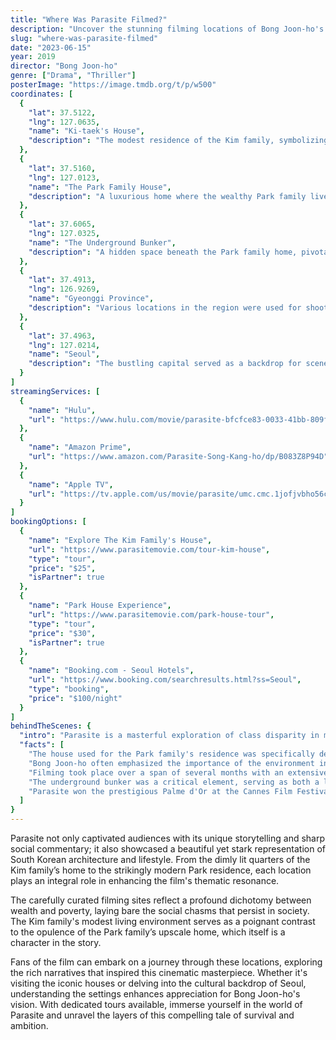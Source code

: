 ```yaml
---
title: "Where Was Parasite Filmed?"
description: "Uncover the stunning filming locations of Bong Joon-ho's Oscar-winning film 'Parasite' and explore the intricate settings that brought this gripping story to life."
slug: "where-was-parasite-filmed"
date: "2023-06-15"
year: 2019
director: "Bong Joon-ho"
genre: ["Drama", "Thriller"]
posterImage: "https://image.tmdb.org/t/p/w500"
coordinates: [
  {
    "lat": 37.5122,
    "lng": 127.0635,
    "name": "Ki-taek's House",
    "description": "The modest residence of the Kim family, symbolizing their struggle and aspirations."
  },
  {
    "lat": 37.5160,
    "lng": 127.0123,
    "name": "The Park Family House",
    "description": "A luxurious home where the wealthy Park family lives, showcasing stark contrasts to the Kims' lifestyle."
  },
  {
    "lat": 37.6065,
    "lng": 127.0325,
    "name": "The Underground Bunker",
    "description": "A hidden space beneath the Park family home, pivotal to the film's gripping narrative."
  },
  {
    "lat": 37.4913,
    "lng": 126.9269,
    "name": "Gyeonggi Province",
    "description": "Various locations in the region were used for shooting exterior scenes, offering a glimpse into suburban life in South Korea."
  },
  {
    "lat": 37.4963,
    "lng": 127.0214,
    "name": "Seoul",
    "description": "The bustling capital served as a backdrop for scenes depicting the vibrant yet harsh realities of life."
  }
]
streamingServices: [
  {
    "name": "Hulu",
    "url": "https://www.hulu.com/movie/parasite-bfcfce83-0033-41bb-809f-c80b08a5b05e"
  },
  {
    "name": "Amazon Prime",
    "url": "https://www.amazon.com/Parasite-Song-Kang-ho/dp/B083Z8P94D"
  },
  {
    "name": "Apple TV",
    "url": "https://tv.apple.com/us/movie/parasite/umc.cmc.1jofjvbho56c1wqt0fcwlp78s"
  }
]
bookingOptions: [
  {
    "name": "Explore The Kim Family's House",
    "url": "https://www.parasitemovie.com/tour-kim-house",
    "type": "tour",
    "price": "$25",
    "isPartner": true
  },
  {
    "name": "Park House Experience",
    "url": "https://www.parasitemovie.com/park-house-tour",
    "type": "tour",
    "price": "$30",
    "isPartner": true
  },
  {
    "name": "Booking.com - Seoul Hotels",
    "url": "https://www.booking.com/searchresults.html?ss=Seoul",
    "type": "booking",
    "price": "$100/night"
  }
]
behindTheScenes: {
  "intro": "Parasite is a masterful exploration of class disparity in modern society, woven into the lives of two families from polar opposite ends of the economic spectrum. Shot across several meticulously chosen locations in South Korea, the film reflects the stark contrasts and hidden depths that define its narrative.",
  "facts": [
    "The house used for the Park family's residence was specifically designed for the film and is renowned for its unique architecture.",
    "Bong Joon-ho often emphasized the importance of the environment in shaping character dynamics, which is evident in every frame.",
    "Filming took place over a span of several months with an extensive cast and crew working around the clock to create its intricate scenes.",
    "The underground bunker was a critical element, serving as both a literal and metaphorical representation of hidden truths.",
    "Parasite won the prestigious Palme d'Or at the Cannes Film Festival, making history as the first South Korean film to receive this honor."
  ]
}
---
```


<ParasiteGuide />

Parasite not only captivated audiences with its unique storytelling and sharp social commentary; it also showcased a beautiful yet stark representation of South Korean architecture and lifestyle. From the dimly lit quarters of the Kim family’s home to the strikingly modern Park residence, each location plays an integral role in enhancing the film's thematic resonance.

The carefully curated filming sites reflect a profound dichotomy between wealth and poverty, laying bare the social chasms that persist in society. The Kim family's modest living environment serves as a poignant contrast to the opulence of the Park family’s upscale home, which itself is a character in the story.

Fans of the film can embark on a journey through these locations, exploring the rich narratives that inspired this cinematic masterpiece. Whether it's visiting the iconic houses or delving into the cultural backdrop of Seoul, understanding the settings enhances appreciation for Bong Joon-ho's vision. With dedicated tours available, immerse yourself in the world of Parasite and unravel the layers of this compelling tale of survival and ambition.